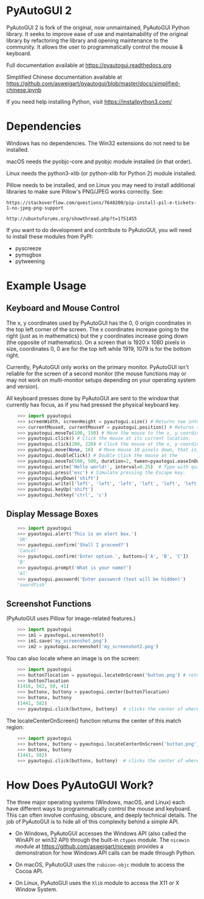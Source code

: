 PyAutoGUI 2
=========

PyAutoGUI 2 is fork of the original, now unmaintained, PyAutoGUI Python library. It seeks to improve ease of use and maintainability of the original library by refactoring the library and opening maintenance to the community. It allows the user to programmatically control the mouse & keyboard.

Full documentation available at https://pyautogui.readthedocs.org

Simplified Chinese documentation available at https://github.com/asweigart/pyautogui/blob/master/docs/simplified-chinese.ipynb

If you need help installing Python, visit https://installpython3.com/

Dependencies
============

Windows has no dependencies. The Win32 extensions do not need to be installed.

macOS needs the pyobjc-core and pyobjc module installed (in that order).

Linux needs the python3-xlib (or python-xlib for Python 2) module installed.

Pillow needs to be installed, and on Linux you may need to install additional libraries to make sure Pillow's PNG/JPEG works correctly. See:

    https://stackoverflow.com/questions/7648200/pip-install-pil-e-tickets-1-no-jpeg-png-support

    http://ubuntuforums.org/showthread.php?t=1751455

If you want to do development and contribute to PyAutoGUI, you will need to install these modules from PyPI:

* pyscreeze
* pymsgbox
* pytweening

Example Usage
=============

Keyboard and Mouse Control
--------------------------

The x, y coordinates used by PyAutoGUI has the 0, 0 origin coordinates in the top left corner of the screen. The x coordinates increase going to the right (just as in mathematics) but the y coordinates increase going down (the opposite of mathematics). On a screen that is 1920 x 1080 pixels in size, coordinates 0, 0 are for the top left while 1919, 1079 is for the bottom right.

Currently, PyAutoGUI only works on the primary monitor. PyAutoGUI isn't reliable for the screen of a second monitor (the mouse functions may or may not work on multi-monitor setups depending on your operating system and version).

All keyboard presses done by PyAutoGUI are sent to the window that currently has focus, as if you had pressed the physical keyboard key.

```python
    >>> import pyautogui
    >>> screenWidth, screenHeight = pyautogui.size() # Returns two integers, the width and height of the screen. (The primary monitor, in multi-monitor setups.)
    >>> currentMouseX, currentMouseY = pyautogui.position() # Returns two integers, the x and y of the mouse cursor's current position.
    >>> pyautogui.moveTo(100, 150) # Move the mouse to the x, y coordinates 100, 150.
    >>> pyautogui.click() # Click the mouse at its current location.
    >>> pyautogui.click(200, 220) # Click the mouse at the x, y coordinates 200, 220.
    >>> pyautogui.move(None, 10)  # Move mouse 10 pixels down, that is, move the mouse relative to its current position.
    >>> pyautogui.doubleClick() # Double click the mouse at the
    >>> pyautogui.moveTo(500, 500, duration=2, tween=pyautogui.easeInOutQuad) # Use tweening/easing function to move mouse over 2 seconds.
    >>> pyautogui.write('Hello world!', interval=0.25)  # Type with quarter-second pause in between each key.
    >>> pyautogui.press('esc') # Simulate pressing the Escape key.
    >>> pyautogui.keyDown('shift')
    >>> pyautogui.write(['left', 'left', 'left', 'left', 'left', 'left'])
    >>> pyautogui.keyUp('shift')
    >>> pyautogui.hotkey('ctrl', 'c')
```

Display Message Boxes
---------------------
```python
    >>> import pyautogui
    >>> pyautogui.alert('This is an alert box.')
    'OK'
    >>> pyautogui.confirm('Shall I proceed?')
    'Cancel'
    >>> pyautogui.confirm('Enter option.', buttons=['A', 'B', 'C'])
    'B'
    >>> pyautogui.prompt('What is your name?')
    'Al'
    >>> pyautogui.password('Enter password (text will be hidden)')
    'swordfish'
```

Screenshot Functions
--------------------

(PyAutoGUI uses Pillow for image-related features.)
```python
    >>> import pyautogui
    >>> im1 = pyautogui.screenshot()
    >>> im1.save('my_screenshot.png')
    >>> im2 = pyautogui.screenshot('my_screenshot2.png')
```
You can also locate where an image is on the screen:
```python
    >>> import pyautogui
    >>> button7location = pyautogui.locateOnScreen('button.png') # returns (left, top, width, height) of matching region
    >>> button7location
    (1416, 562, 50, 41)
    >>> buttonx, buttony = pyautogui.center(button7location)
    >>> buttonx, buttony
    (1441, 582)
    >>> pyautogui.click(buttonx, buttony)  # clicks the center of where the button was found
```
The locateCenterOnScreen() function returns the center of this match region:
```python
    >>> import pyautogui
    >>> buttonx, buttony = pyautogui.locateCenterOnScreen('button.png') # returns (x, y) of matching region
    >>> buttonx, buttony
    (1441, 582)
    >>> pyautogui.click(buttonx, buttony)  # clicks the center of where the button was found
```

How Does PyAutoGUI Work?
========================

The three major operating systems (Windows, macOS, and Linux) each have different ways to programmatically control the mouse and keyboard. This can often involve confusing, obscure, and deeply technical details. The job of PyAutoGUI is to hide all of this complexity behind a simple API.

* On Windows, PyAutoGUI accesses the Windows API (also called the WinAPI or win32 API) through the built-in `ctypes` module. The `nicewin` module at https://github.com/asweigart/nicewin provides a demonstration for how Windows API calls can be made through Python.

* On macOS, PyAutoGUI uses the `rubicon-objc` module to access the Cocoa API.

* On Linux, PyAutoGUI uses the `Xlib` module to access the X11 or X Window System.

